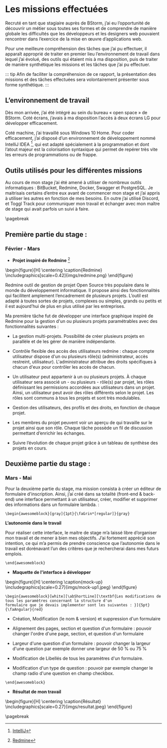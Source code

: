 Les missions effectuées
========================

Recruté en tant que stagiaire auprès de BStorm, j’ai eu l’opportunité de découvrir un métier sous toutes ses formes
et de comprendre de manière globale les difficultés que les développeurs et les
designers web pouvaient rencontrer dans l’exercice de la mise en œuvre
d’applications web. 


Pour une meilleure compréhension
des tâches que j’ai pu effectuer, il apparaît approprié de traiter en premier lieu
l’environnement de travail dans lequel j’ai évolué, des outils qui étaient mis à ma disposition, 
puis de traiter de manière synthétique les missions et les tâches que j’ai pu effectuer.


::: tip
Afin de faciliter la compréhension de ce rapport, la présentation des
missions et des tâches effectuées sera volontairement présenter sous
forme synthétique.
:::

## L’environnement de travail

Dès mon arrivée, j’ai été intégré au sein du bureau « open space » de BStorm. Coté
écrans, j’avais à ma disposition l’accès à deux écrans LG pour développer efficacement.


Coté machine, j’ai travaillé sous Windows 10 Home. Pour coder efficacement, j’ai
disposé d’un environnement de développement nommé IntelliJ IDEA [^1], qui est adapté spécialement à la
programmation et dont l’atout majeur est la colorisation syntaxique qui permet de
repérer très vite les erreurs de programmations ou de frappe. 

[^1]: [IntelliJ](https://www.jetbrains.com/fr-fr/idea/)

## Outils utilisés pour les différentes missions

Au cours de mon stage j’ai été amené à utiliser de nombreux outils informatiques :
BitBucket, Redmine, Docker, Swagger et PostgreSQL. Je maitrisais certains d’entre eux avant
de commencer mon stage et j’ai appris à utiliser les autres en fonction de mes besoins. En
outre j’ai utilisé Discord, et Toggl Track pour communiquer mon travail et échanger
avec mon maître de stage qui avait parfois un suivi à faire.

\pagebreak

## Première partie du stage :

### Février - Mars

* **Projet inspiré de Redmine** [^2]

[^2]: [Redmine](https://www.redmine.org/)

\begin{figure}[H]
\centering
\caption{Redmine}
\includegraphics[scale=0.42]{imgs/redmine.png}
\end{figure}


Redmine outil de gestion de projet Open Source très populaire dans le monde du développement informatique. 
Il propose ainsi des fonctionnalités qui facilitent amplement l’encadrement de plusieurs projets. L’outil est adapté à 
toutes sortes de projets, complexes ou simples, grands ou petits et il est aujourd’hui de plus en plus utilisé 
par les entreprises.

Ma première tâche fut de développer une interface graphique inspiré de Redmine pour la gestion d'un ou plusieurs projets 
paramétrables avec des fonctionnalités suivantes : 

- La gestion multi-projets. Possibilité de créer plusieurs projets en parallèle et de les gérer de manière indépendante.
  
- Contrôle flexible des accès des utilisateurs redmine : chaque compte utilisateur dispose d'un ou plusieurs rôle(s) 
  (administrateur, accès restreint, utilisateur). L'administrateur attribue des droits spécifiques à chacun d'eux pour 
  contrôler les accès de chacun.
  
- Un utilisateur peut appartenir à un ou plusieurs projets. À chaque utilisateur sera associé un - ou plusieurs - rôle(s) 
  par projet, les rôles définissant les permissions accordées aux utilisateurs dans un projet. Ainsi, un utilisateur 
  peut avoir des rôles différents selon le projet. Les rôles sont communs à tous les projets et sont très modulables.
  
- Gestion des utilisateurs, des profils et des droits, en fonction de chaque projet.
  
- Les membres du projet peuvent voir un aperçu de qui travaille sur le projet ainsi que son rôle. 
  Chaque tâche possède un fil de discussion permettant d’enrichir les échanges.
  
- Suivre l’évolution de chaque projet grâce à un tableau de synthèse des projets en cours.

## Deuxième partie du stage :

### Mars - Mai

Pour la deuxième partie du stage, ma mission consista à
créer un éditeur de formulaire d'inscription. Ainsi, j’ai créé dans sa totalité (front-end & back-end) une interface permettant à un
utilisateur, créer, modifier et supprimer des informations dans un formulaire lambda. 
:

```{=latex}
\begin{awesomeblock}[gray]{1pt}{\faGrin*[regular]}{gray}   
```

**L’autonomie dans le travail**

Pour réaliser cette interface, le maitre de stage m’a laissé libre
d’organiser mon travail et de mener à bien mes objectifs. J’ai
fortement apprécié son intention, ce qui m’a permis de prendre
conscience que l’autonomie dans le travail est dorénavant l’un des
critères que je rechercherai dans mes futurs emplois.

```{=latex}
\end{awesomeblock}
```

* **Maquette de l'interface à développer**

\begin{figure}[H]
\centering
\caption{mock-up}
\includegraphics[scale=0.27]{imgs/mock-up1.jpeg}
\end{figure}


```{=latex}
\begin{awesomeblock}[white][\abShortLine][\textbf{Les modifications de tous les paramètres concernant la structure d'un 
formulaire que je devais implementer sont les suivantes : }]{5pt}{\faAngular}{red}
```
- Création, Modification (le nom & version) et suppression d'un formulaire

- Alignement des pages, section et question d'un formulaire : pouvoir changer l'ordre d'une page, section, et question d'un formulaire

- Largeur d'une question d'un formulaire : pouvoir changer la largeur d'une question par exemple donner
  une largeur de 50 % ou 75 %

- Modification de Libellés de tous les paramètres d'un formulaire. 

- Modification d'un type de question : pouvoir par exemple changer le champ radio d'une question en champ checkbox. 
```{=latex}
\end{awesomeblock}
```


* **Résultat de mon travail**

\begin{figure}[H]
\centering
\caption{Résultat}
\includegraphics[scale=0.27]{imgs/resultat.jpeg}
\end{figure}




\pagebreak